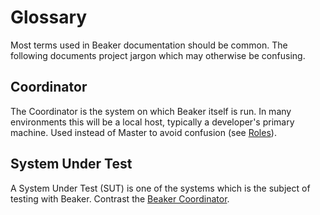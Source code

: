 # Glossary

Most terms used in Beaker documentation should be common. The following documents project jargon which may otherwise be confusing.

## Coordinator

The Coordinator is the system on which Beaker itself is run. In many environments this will be a local host, typically a developer's primary machine. Used instead of Master to avoid confusion (see [Roles](/docs/concepts/roles_what_are_they.md)).

## System Under Test

A System Under Test (SUT) is one of the systems which is the subject of testing with Beaker. Contrast the [Beaker Coordinator](#coordinator).
